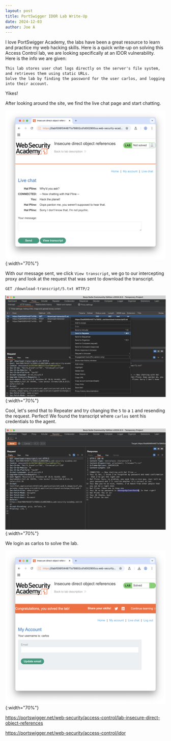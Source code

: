 ```yaml
---
layout: post
title: PortSwigger IDOR Lab Write-Up
date: 2024-12-03
author: Joe A
---
```


I love PortSwigger Academy, the labs have been a great resource to learn and practice my web hacking skills. Here is a quick write-up on solving this Access Control lab, we are looking specifically at an IDOR vulnerability. Here is the info we are given:
```
This lab stores user chat logs directly on the server's file system, and retrieves them using static URLs.
Solve the lab by finding the password for the user carlos, and logging into their account.
```
Yikes! 

After looking around the site, we find the live chat page and start chatting. 

![IDOR](/assets/idor-00.png){:width="70%"}

With our message sent, we click `View transcript`, we go to our intercepting proxy and look at the request that was sent to download the transcript.
```
GET /download-transcript/5.txt HTTP/2
```
![IDOR](/assets/idor-01.png){:width="70%"}

Cool, let's send that to Repeater and try changing the `5` to a `1` and resending the request. Perfect! We found the transcript where `carlos` sent his credentials to the agent.

![IDOR](/assets/idor-02.png){:width="70%"}

We login as carlos to solve the lab.

![IDOR](/assets/idor-03.png){:width="70%"}

https://portswigger.net/web-security/access-control/lab-insecure-direct-object-references

https://portswigger.net/web-security/access-control/idor